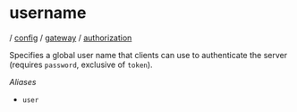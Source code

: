 # username

/ [config](/ref/config/index.md) / [gateway](/ref/config/config/gateway/index.md) / [authorization](/ref/config/config/gateway/authorization/index.md)

Specifies a global user name that clients can use to authenticate
the server (requires `password`, exclusive of `token`).

_Aliases_

- `user`
